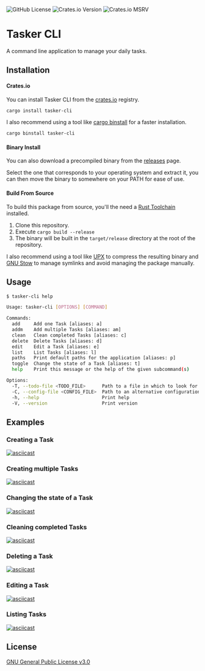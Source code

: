 ![GitHub License](https://img.shields.io/github/license/DavoReds/tasker?style=flat-square&color=%2389dceb)
![Crates.io Version](https://img.shields.io/crates/v/tasker-cli?style=flat-square&logo=rust&color=%23f9e2af)
![Crates.io MSRV](https://img.shields.io/crates/msrv/tasker-cli?style=flat-square&logo=rust&color=%23f38ba8)

# Tasker CLI

A command line application to manage your daily tasks.

## Installation

#### Crates.io

You can install Tasker CLI from the [crates.io](https://crates.io/) registry.

```bash
cargo install tasker-cli
```

I also recommend using a tool like [cargo binstall](https://github.com/cargo-bins/cargo-binstall) for a faster installation.

```sh
cargo binstall tasker-cli
```

#### Binary Install

You can also download a precompiled binary from the [releases](https://github.com/DavoReds/tasker/releases) page.

Select the one that corresponds to your operating system and extract it, you can then move the binary to somewhere on your PATH for ease of use.

#### Build From Source

To build this package from source, you'll the need a [Rust Toolchain](https://www.rust-lang.org/learn/get-started) installed.

1. Clone this repository.
2. Execute `cargo build --release`
3. The binary will be built in the `target/release` directory at the root of the repository.

I also recommend using a tool like [UPX](https://upx.github.io/) to compress the resulting binary and [GNU Stow](https://www.gnu.org/software/stow/) to manage symlinks and avoid managing the package manually.

## Usage

```sh
$ tasker-cli help

Usage: tasker-cli [OPTIONS] [COMMAND]

Commands:
  add     Add one Task [aliases: a]
  addm    Add multiple Tasks [aliases: am]
  clean   Clean completed Tasks [aliases: c]
  delete  Delete Tasks [aliases: d]
  edit    Edit a Task [aliases: e]
  list    List Tasks [aliases: l]
  paths   Print default paths for the application [aliases: p]
  toggle  Change the state of a Task [aliases: t]
  help    Print this message or the help of the given subcommand(s)

Options:
  -T, --todo-file <TODO_FILE>      Path to a file in which to look for and save Tasks
  -C, --config-file <CONFIG_FILE>  Path to an alternative configuration file. Takes precedence over `todo-file`
  -h, --help                       Print help
  -V, --version                    Print version
```

## Examples

### Creating a Task

[![asciicast](https://asciinema.org/a/623078.svg)](https://asciinema.org/a/623078)

### Creating multiple Tasks

[![asciicast](https://asciinema.org/a/623079.svg)](https://asciinema.org/a/623079)

### Changing the state of a Task

[![asciicast](https://asciinema.org/a/623082.svg)](https://asciinema.org/a/623082)

### Cleaning completed Tasks

[![asciicast](https://asciinema.org/a/623084.svg)](https://asciinema.org/a/623084)

### Deleting a Task

[![asciicast](https://asciinema.org/a/623088.svg)](https://asciinema.org/a/623088)

### Editing a Task

[![asciicast](https://asciinema.org/a/623091.svg)](https://asciinema.org/a/623091)

### Listing Tasks

[![asciicast](https://asciinema.org/a/623100.svg)](https://asciinema.org/a/623100)

## License

[GNU General Public License v3.0](https://choosealicense.com/licenses/gpl-3.0/)
